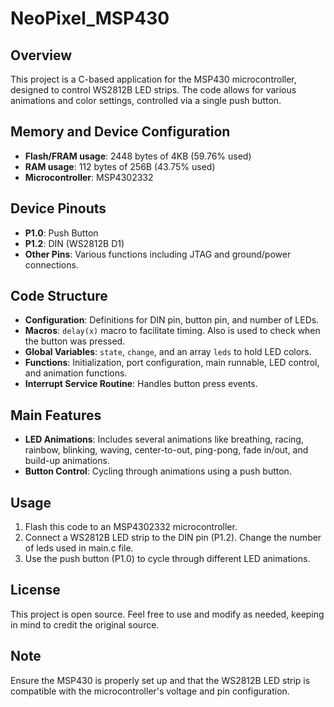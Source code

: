 # NeoPixel_MSP430

## Overview
This project is a C-based application for the MSP430 microcontroller, designed to control WS2812B LED strips. The code allows for various animations and color settings, controlled via a single push button.

## Memory and Device Configuration
- **Flash/FRAM usage**: 2448 bytes of 4KB (59.76% used)
- **RAM usage**: 112 bytes of 256B (43.75% used)
- **Microcontroller**: MSP4302332

## Device Pinouts
- **P1.0**: Push Button
- **P1.2**: DIN (WS2812B D1)
- **Other Pins**: Various functions including JTAG and ground/power connections.

## Code Structure
- **Configuration**: Definitions for DIN pin, button pin, and number of LEDs.
- **Macros**: `delay(x)` macro to facilitate timing. Also is used to check when the button was pressed.
- **Global Variables**: `state`, `change`, and an array `leds` to hold LED colors.
- **Functions**: Initialization, port configuration, main runnable, LED control, and animation functions.
- **Interrupt Service Routine**: Handles button press events.

## Main Features
- **LED Animations**: Includes several animations like breathing, racing, rainbow, blinking, waving, center-to-out, ping-pong, fade in/out, and build-up animations.
- **Button Control**: Cycling through animations using a push button.

## Usage
1. Flash this code to an MSP4302332 microcontroller.
2. Connect a WS2812B LED strip to the DIN pin (P1.2). Change the number of leds used in main.c file.
3. Use the push button (P1.0) to cycle through different LED animations.

## License
This project is open source. Feel free to use and modify as needed, keeping in mind to credit the original source.

## Note
Ensure the MSP430 is properly set up and that the WS2812B LED strip is compatible with the microcontroller's voltage and pin configuration.